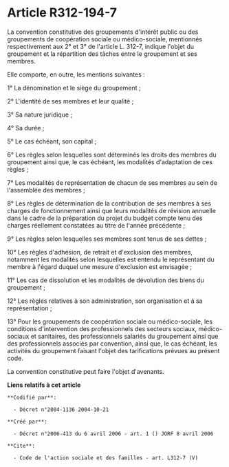 # Article R312-194-7

La convention constitutive des groupements d'intérêt public ou des groupements de coopération sociale ou médico-sociale,
mentionnés respectivement aux 2° et 3° de l'article L. 312-7, indique l'objet du groupement et la répartition des tâches
entre le groupement et ses membres. 

Elle comporte, en outre, les mentions suivantes : 

1° La dénomination et le siège du groupement ; 

2° L'identité de ses membres et leur qualité ; 

3° Sa nature juridique ; 

4° Sa durée ; 

5° Le cas échéant, son capital ; 

6° Les règles selon lesquelles sont déterminés les droits des membres du groupement ainsi que, le cas échéant, les modalités
d'adaptation de ces règles ; 

7° Les modalités de représentation de chacun de ses membres au sein de l'assemblée des membres ; 

8° Les règles de détermination de la contribution de ses membres à ses charges de fonctionnement ainsi que leurs modalités de
révision annuelle dans le cadre de la préparation du projet du budget compte tenu des charges réellement constatées au titre
de l'année précédente ; 

9° Les règles selon lesquelles ses membres sont tenus de ses dettes ; 

10° Les règles d'adhésion, de retrait et d'exclusion des membres, notamment les modalités selon lesquelles est entendu le
représentant du membre à l'égard duquel une mesure d'exclusion est envisagée ; 

11° Les cas de dissolution et les modalités de dévolution des biens du groupement ; 

12° Les règles relatives à son administration, son organisation et à sa représentation ; 

13° Pour les groupements de coopération sociale ou médico-sociale, les conditions d'intervention des professionnels des
secteurs sociaux, médico-sociaux et sanitaires, des professionnels salariés du groupement ainsi que des professionnels
associés par convention, ainsi que, le cas échéant, les activités du groupement faisant l'objet des tarifications prévues au
présent code. 

La convention constitutive peut faire l'objet d'avenants.

**Liens relatifs à cet article**

	**Codifié par**:

	  - Décret n°2004-1136 2004-10-21

	**Créé par**:

	  - Décret n°2006-413 du 6 avril 2006 - art. 1 () JORF 8 avril 2006

	**Cite**:

	  - Code de l'action sociale et des familles - art. L312-7 (V)
